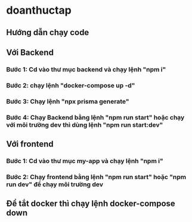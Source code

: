 # doanthuctap
## Hướng dẫn chạy code
## Với Backend
### Bước 1: Cd vào thư mục backend và chạy lệnh "npm i"
### Bước 2: chạy lệnh "docker-compose up -d"
### Bước 3: Chạy lệnh "npx prisma generate"
### Bước 4: Chạy Backend bằng lệnh "npm run start" hoặc chạy với môi trường dev thì dùng lệnh "npm run start:dev"
## Với frontend
### Bước 1: Cd vào thư mục my-app và chạy lệnh "npm i"
### Bước 2: Chạy frontend bằng lệnh "npm run start" hoặc "npm run dev" để chạy môi trường dev
## Để tắt docker thì chạy lệnh docker-compose down
